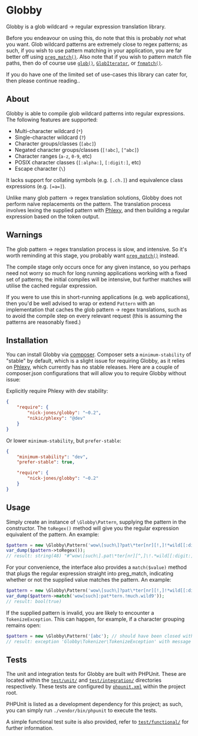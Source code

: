 # Globby

Globby is a glob wildcard → regular expression translation library.

Before you endeavour on using this, do note that this is probably *not* what you want. Glob wildcard patterns
are extremely close to regex patterns; as such, if you wish to use pattern matching in your application, you are far
better off using [`preg_match()`](http://php.net/preg_match). Also note that if you wish to pattern match file paths,
then do of course use [`glob()`](http://php.net/glob), [`GlobIterator`](http://php.net/globiterator), or
[`fnmatch()`](http://php.net/fnmatch).

If you do have one of the limited set of use-cases this library can cater for, then please continue reading..

## About

Globby is able to compile glob wildcard patterns into regular expressions. The following features are supported:

* Multi-character wildcard (`*`)
* Single-character wildcard (`?`)
* Character groups/classes (`[abc]`)
* Negated character groups/classes (`[!abc]`, `[^abc]`)
* Character ranges (`a-z`, `0-9`, etc)
* POSIX character classes (`[:alpha:]`, `[:digit:]`, etc)
* Escape character (`\`)

It lacks support for collating symbols (e.g. `[.ch.]`) and equivalence class expressions (e.g. `[=a=]`).

Unlike many glob pattern → regex translation solutions, Globby does not perform naïve replacements on the pattern. The
translation process involves lexing the supplied pattern with [Phlexy](https://github.com/nikic/Phlexy), and then
building a regular expression based on the token output.

## Warnings

The glob pattern → regex translation process is slow, and intensive. So it's worth reminding at this stage, you probably
want [`preg_match()`](http://php.net/preg_match) instead.

The compile stage only occurs once for any given instance, so you perhaps need not worry so much for long running
applications working with a fixed set of patterns; the initial compiles will be intensive, but further matches will
utilise the cached regular expression.

If you were to use this in short-running applications (e.g. web applications), then you'd be well advised to wrap or
extend `Pattern` with an implementation that caches the glob pattern → regex translations, such as to avoid the compile
step on every relevant request (this is assuming the patterns are reasonably fixed.)

## Installation

You can install Globby via [composer](http://getcomposer.org). Composer sets a `minimum-stability` of "stable" by
default, which is a slight issue for requiring Globby, as it relies on [Phlexy](https://github.com/nikic/Phlexy), which
currently has no stable releases. Here are a couple of composer.json configurations that will allow you to require
Globby without issue:

Explicitly require Phlexy with dev stability:

```json
{
    "require": {
        "nick-jones/globby": "~0.2",
        "nikic/phlexy": "@dev"
    }
}
```

Or lower `minimum-stability`, but `prefer-stable`:

```json
{
    "minimum-stability": "dev",
    "prefer-stable": true,

    "require": {
        "nick-jones/globby": "~0.2"
    }
}
```

## Usage

Simply create an instance of `\Globby\Pattern`, supplying the pattern in the constructor. The `toRegex()` method
will give you the regular expression equivalent of the pattern. An example:

```php
$pattern = new \Globby\Pattern('wow\[such\]?pat\*ter[nr][!,]!*wild[[:digit:]]');
var_dump($pattern->toRegex());
// result: string(48) "#^wow\[such\].pat\*ter[nr][^,]\!.*wild[[:digit:]]$#u"
```

For your convenience, the interface also provides a `match($value)` method that plugs the regular expression straight
into preg_match, indicating whether or not the supplied value matches the pattern. An example:

```php
$pattern = new \Globby\Pattern('wow\[such\]?pat\*ter[nr][!,]!*wild[[:digit:]]');
var_dump($pattern->match('wow[such]:pat*tern.!much.wild9'));
// result: bool(true)
```

If the supplied pattern is invalid, you are likely to encounter a `TokenizeException`. This can happen, for example, if
a character grouping remains open:

```php
$pattern = new \Globby\Pattern('[abc'); // should have been closed with an "]"
// result: exception 'Globby\Tokenizer\TokenizeException' with message 'Premature end of pattern'
```

## Tests

The unit and integration tests for Globby are built with PHPUnit. These are located within the [`test/unit/`](test/unit)
and [`test/integration/`](test/integration) directories respectively. These tests are configured by
[`phpunit.xml`](phpunit.xml) within the project root.

PHPUnit is listed as a development dependency for this project; as such, you can simply run `./vendor/bin/phpunit`
to execute the tests.

A simple functional test suite is also provided, refer to [`test/functional/`](test/functional/) for further
information.